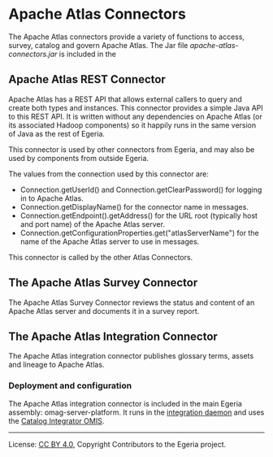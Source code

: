 <!-- SPDX-License-Identifier: CC-BY-4.0 -->
<!-- Copyright Contributors to the Egeria project. -->

# Apache Atlas Connectors

The Apache Atlas connectors provide a variety of functions to access, survey, catalog and govern Apache Atlas.
The Jar file *apache-atlas-connectors.jar* is included in the 

## Apache Atlas REST Connector

Apache Atlas has a REST API that allows external callers to query and create both
types and instances.  This connector provides a simple Java API to this REST API.
It is written without any dependencies on Apache Atlas (or its associated Hadoop components)
so it happily runs in the same version of Java as the rest of Egeria.

This connector is used by other connectors from Egeria, and may also be used
by components from outside Egeria.

The values from the connection used by this connector are:

* Connection.getUserId() and Connection.getClearPassword() for logging in to Apache Atlas.
* Connection.getDisplayName() for the connector name in messages.
* Connection.getEndpoint().getAddress() for the URL root (typically host and port name) of the Apache Atlas server.
* Connection.getConfigurationProperties.get("atlasServerName") for the name of the Apache Atlas server to use in messages.

This connector is called by the other Atlas Connectors.

## The Apache Atlas Survey Connector

The Apache Atlas Survey Connector reviews the status and content of an Apache Atlas server and documents it in a survey report.

## The Apache Atlas Integration Connector

The Apache Atlas integration connector publishes glossary terms, assets and lineage to Apache Atlas.

### Deployment and configuration

The Apache Atlas integration connector is included in the main Egeria assembly: omag-server-platform.
It runs in the [integration daemon](https://egeria-project.org/concepts/integration-daemon/) and uses the  [Catalog Integrator OMIS](https://egeria-project.org/services/omis/catalog-integrator/overview/).


----
License: [CC BY 4.0](https://creativecommons.org/licenses/by/4.0/),
Copyright Contributors to the Egeria project.